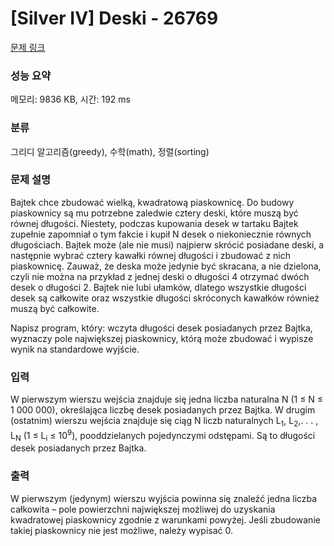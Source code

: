 # [Silver IV] Deski - 26769 

[문제 링크](https://www.acmicpc.net/problem/26769) 

### 성능 요약

메모리: 9836 KB, 시간: 192 ms

### 분류

그리디 알고리즘(greedy), 수학(math), 정렬(sorting)

### 문제 설명

<p>Bajtek chce zbudować wielką, kwadratową piaskownicę. Do budowy piaskownicy są mu potrzebne zaledwie cztery deski, które muszą być równej długości. Niestety, podczas kupowania desek w tartaku Bajtek zupełnie zapomniał o tym fakcie i kupił N desek o niekoniecznie równych długościach. Bajtek może (ale nie musi) najpierw skrócić posiadane deski, a następnie wybrać cztery kawałki równej długości i zbudować z nich piaskownicę. Zauważ, że deska może jedynie być skracana, a nie dzielona, czyli nie można na przykład z jednej deski o długości 4 otrzymać dwóch desek o długości 2. Bajtek nie lubi ułamków, dlatego wszystkie długości desek są całkowite oraz wszystkie długości skróconych kawałków również muszą być całkowite.</p>

<p>Napisz program, który: wczyta długości desek posiadanych przez Bajtka, wyznaczy pole największej piaskownicy, którą może zbudować i wypisze wynik na standardowe wyjście.</p>

### 입력 

 <p>W pierwszym wierszu wejścia znajduje się jedna liczba naturalna N (1 ≤ N ≤ 1 000 000), określająca liczbę desek posiadanych przez Bajtka. W drugim (ostatnim) wierszu wejścia znajduje się ciąg N liczb naturalnych L<sub>1</sub>, L<sub>2</sub>,. . . , L<sub>N</sub> (1 ≤ L<sub>i</sub> ≤ 10<sup>9</sup>), pooddzielanych pojedynczymi odstępami. Są to długości desek posiadanych przez Bajtka.</p>

### 출력 

 <p>W pierwszym (jedynym) wierszu wyjścia powinna się znaleźć jedna liczba całkowita – pole powierzchni największej możliwej do uzyskania kwadratowej piaskownicy zgodnie z warunkami powyżej. Jeśli zbudowanie takiej piaskownicy nie jest możliwe, należy wypisać 0.</p>

